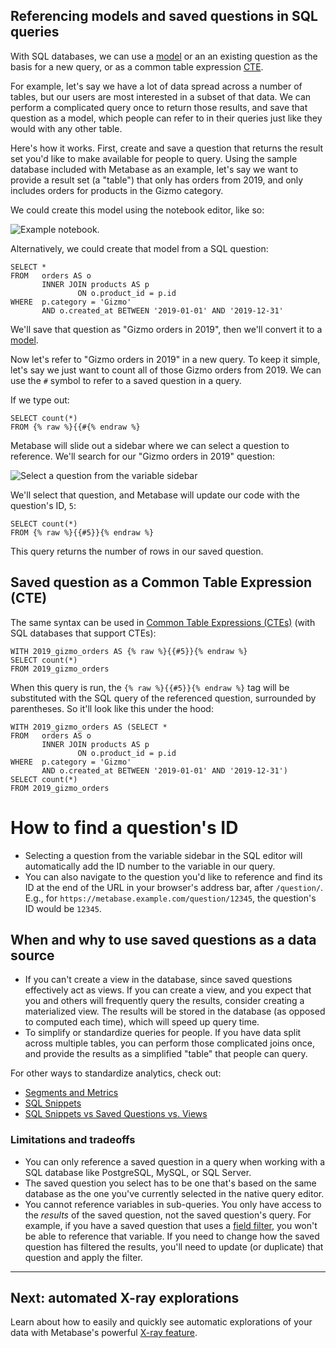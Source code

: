## Referencing models and saved questions in SQL queries

With SQL databases, we can use a [model][model] or an an existing question as the basis for a new query, or as a common table expression [CTE][CTE].

For example, let's say we have a lot of data spread across a number of tables, but our users are most interested in a subset of that data. We can perform a complicated query once to return those results, and save that question as a model, which people can refer to in their queries just like they would with any other table.

Here's how it works. First, create and save a question that returns the result set you'd like to make available for people to query. Using the sample database included with Metabase as an example, let's say we want to provide a result set (a "table") that only has orders from 2019, and only includes orders for products in the Gizmo category.

We could create this model using the notebook editor, like so:

![Example notebook](images/saved-questions/example-notebook.png).

Alternatively, we could create that model from a SQL question:

```
SELECT *
FROM   orders AS o
       INNER JOIN products AS p
               ON o.product_id = p.id
WHERE  p.category = 'Gizmo'
       AND o.created_at BETWEEN '2019-01-01' AND '2019-12-31'
```

We'll save that question as "Gizmo orders in 2019", then we'll convert it to a [model][model].

Now let's refer to "Gizmo orders in 2019" in a new query. To keep it simple, let's say we just want to count all of those Gizmo orders from 2019. We can use the `#` symbol to refer to a saved question in a query.

If we type out:

```
SELECT count(*)
FROM {% raw %}{{#{% endraw %}
```

Metabase will slide out a sidebar where we can select a question to reference. We'll search for our "Gizmo orders in 2019" question:

![Select a question from the variable sidebar](images/saved-questions/variable-sidebar.png)

We'll select that question, and Metabase will update our code with the question's ID, `5`:

```
SELECT count(*)
FROM {% raw %}{{#5}}{% endraw %}
```

This query returns the number of rows in our saved question.

## Saved question as a Common Table Expression (CTE)

The same syntax can be used in [Common Table Expressions (CTEs)](https://en.wikipedia.org/wiki/Hierarchical_and_recursive_queries_in_SQL#Common_table_expression) (with SQL databases that support CTEs):

```
WITH 2019_gizmo_orders AS {% raw %}{{#5}}{% endraw %}
SELECT count(*)
FROM 2019_gizmo_orders
```

When this query is run, the `{% raw %}{{#5}}{% endraw %}` tag will be substituted with the SQL query of the referenced question, surrounded by parentheses. So it'll look like this under the hood:

```
WITH 2019_gizmo_orders AS (SELECT *
FROM   orders AS o
       INNER JOIN products AS p
               ON o.product_id = p.id
WHERE  p.category = 'Gizmo'
       AND o.created_at BETWEEN '2019-01-01' AND '2019-12-31')
SELECT count(*)
FROM 2019_gizmo_orders
```

# How to find a question's ID

- Selecting a question from the variable sidebar in the SQL editor will automatically add the ID number to the variable in our query.
- You can also navigate to the question you'd like to reference and find its ID at the end of the URL in your browser's address bar, after `/question/`. E.g., for `https://metabase.example.com/question/12345`, the question's ID would be `12345`.

## When and why to use saved questions as a data source

- If you can't create a view in the database, since saved questions effectively act as views. If you can create a view, and you expect that you and others will frequently query the results, consider creating a materialized view. The results will be stored in the database (as opposed to computed each time), which will speed up query time.
- To simplify or standardize queries for people. If you have data split across multiple tables, you can perform those complicated joins once, and provide the results as a simplified "table" that people can query.

For other ways to standardize analytics, check out:

- [Segments and Metrics](../administration-guide/07-segments-and-metrics.md)
- [SQL Snippets](https://www.metabase.com/learn/building-analytics/sql-templates/sql-snippets.html)
- [SQL Snippets vs Saved Questions vs. Views](https://www.metabase.com/learn/building-analytics/sql-templates/organizing-sql.html)

### Limitations and tradeoffs

- You can only reference a saved question in a query when working with a SQL database like PostgreSQL, MySQL, or SQL Server.
- The saved question you select has to be one that's based on the same database as the one you've currently selected in the native query editor.
- You cannot reference variables in sub-queries. You only have access to the _results_ of the saved question, not the saved question's query. For example, if you have a saved question that uses a [field filter](https://www.metabase.com/learn/building-analytics/sql-templates/field-filters), you won't be able to reference that variable. If you need to change how the saved question has filtered the results, you'll need to update (or duplicate) that question and apply the filter.

---

## Next: automated X-ray explorations

Learn about how to easily and quickly see automatic explorations of your data with Metabase's powerful [X-ray feature](14-x-rays.md).


[cte]: https://www.metabase.com/learn/sql-questions/sql-cte
[model]: models.md
